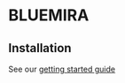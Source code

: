 # BLUEMIRA

## Installation

See our [getting started guide](documentation/bluemira/source/started.rst)
